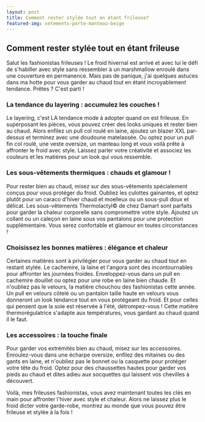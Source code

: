 ```yaml
---
layout: post
title: Comment rester stylée tout en étant frileuse?
featured-img: vetements-porte-manteau-beige
---
```

## Comment rester stylée tout en étant frileuse

Salut les fashionistas frileuses ! Le froid hivernal est arrivé et avec lui le défi de s'habiller avec style sans ressembler à un marshmallow enroulé dans une couverture en permanence. Mais pas de panique, j'ai quelques astuces dans ma hotte pour vous garder au chaud tout en étant incroyablement tendance. Prêtes ? C'est parti !

### La tendance du layering : accumulez les couches !

Le layering, c'est LA tendance mode à adopter quand on est frileuse. En superposant les pièces, vous pouvez créer des looks uniques et rester bien au chaud. Alors enfilez un pull col roulé en laine, ajoutez un blazer XXL par-dessus et terminez avec une doudoune matelassée. Ou optez pour un pull fin col roulé, une veste oversize, un manteau long et vous voilà prête à affronter le froid avec style. Laissez parler votre créativité et associez les couleurs et les matières pour un look qui vous ressemble.

### Les sous-vêtements thermiques : chauds et glamour !

Pour rester bien au chaud, misez sur des sous-vêtements spécialement conçus pour vous protéger du froid. Oubliez les culottes gainantes, et optez plutôt pour un caraco d'hiver chaud et moelleux ou un sous-pull doux et délicat. Les sous-vêtements Thermolactyl© de chez Damart sont parfaits pour garder la chaleur corporelle sans compromettre votre style. Ajoutez un collant ou un caleçon en laine sous vos pantalons pour une protection supplémentaire. Vous serez confortable et glamour en toutes circonstances !

### Choisissez les bonnes matières : élégance et chaleur

Certaines matières sont à privilégier pour vous garder au chaud tout en restant stylée. Le cachemire, la laine et l'angora sont des incontournables pour affronter les journées froides. Enveloppez-vous dans un pull en cachemire douillet ou optez pour une robe en laine bien chaude. Et n'oubliez pas le velours, la matière chouchou des fashionistas cette année. Un pull en velours côtelé ou un pantalon taille haute en velours vous donneront un look tendance tout en vous protégeant du froid. Et pour celles qui pensent que la soie est réservée à l'été, détrompez-vous ! Cette matière thermorégulatrice s'adapte aux températures, vous gardant au chaud quand il le faut.

### Les accessoires : la touche finale

Pour garder vos extrémités bien au chaud, misez sur les accessoires. Enroulez-vous dans une écharpe oversize, enfilez des mitaines ou des gants en laine, et n'oubliez pas le bonnet ou la casquette pour protéger votre tête du froid. Optez pour des chaussettes hautes pour garder vos pieds au chaud et dites adieu aux socquettes qui laissent vos chevilles à découvert.

Voilà, mes frileuses fashionistas, vous avez maintenant toutes les clés en main pour affronter l'hiver avec style et chaleur. Alors ne laissez plus le froid dicter votre garde-robe, montrez au monde que vous pouvez être frileuse et stylée à la fois !